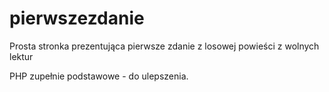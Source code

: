 # pierwszezdanie
Prosta stronka prezentująca pierwsze zdanie z losowej powieści z wolnych lektur

PHP zupełnie podstawowe - do ulepszenia.
